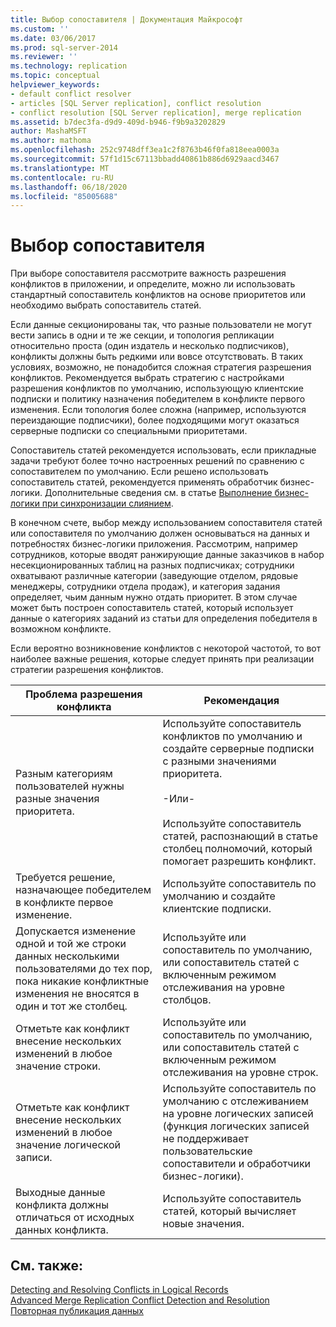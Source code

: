 ```yaml
---
title: Выбор сопоставителя | Документация Майкрософт
ms.custom: ''
ms.date: 03/06/2017
ms.prod: sql-server-2014
ms.reviewer: ''
ms.technology: replication
ms.topic: conceptual
helpviewer_keywords:
- default conflict resolver
- articles [SQL Server replication], conflict resolution
- conflict resolution [SQL Server replication], merge replication
ms.assetid: b7dec3fa-d9d9-409d-b946-f9b9a3202829
author: MashaMSFT
ms.author: mathoma
ms.openlocfilehash: 252c9748dff3ea1c2f8763b46f0fa818eea0003a
ms.sourcegitcommit: 57f1d15c67113bbadd40861b886d6929aacd3467
ms.translationtype: MT
ms.contentlocale: ru-RU
ms.lasthandoff: 06/18/2020
ms.locfileid: "85005688"
---
```

# <a name="choose-a-resolver"></a>Выбор сопоставителя
  При выборе сопоставителя рассмотрите важность разрешения конфликтов в приложении, и определите, можно ли использовать стандартный сопоставитель конфликтов на основе приоритетов или необходимо выбрать сопоставитель статей.  
  
 Если данные секционированы так, что разные пользователи не могут вести запись в одни и те же секции, и топология репликации относительно проста (один издатель и несколько подписчиков), конфликты должны быть редкими или вовсе отсутствовать. В таких условиях, возможно, не понадобится сложная стратегия разрешения конфликтов. Рекомендуется выбрать стратегию с настройками разрешения конфликтов по умолчанию, использующую клиентские подписки и политику назначения победителем в конфликте первого изменения. Если топология более сложна (например, используются переиздающие подписчики), более подходящими могут оказаться серверные подписки со специальными приоритетами.  
  
 Сопоставитель статей рекомендуется использовать, если прикладные задачи требуют более точно настроенных решений по сравнению с сопоставителем по умолчанию. Если решено использовать сопоставитель статей, рекомендуется применять обработчик бизнес-логики. Дополнительные сведения см. в статье [Выполнение бизнес-логики при синхронизации слиянием](execute-business-logic-during-merge-synchronization.md).  
  
 В конечном счете, выбор между использованием сопоставителя статей или сопоставителя по умолчанию должен основываться на данных и потребностях бизнес-логики приложения. Рассмотрим, например сотрудников, которые вводят ранжирующие данные заказчиков в набор несекционированных таблиц на разных подписчиках; сотрудники охватывают различные категории (заведующие отделом, рядовые менеджеры, сотрудники отдела продаж), и категория задания определяет, чьим данным нужно отдать приоритет. В этом случае может быть построен сопоставитель статей, который использует данные о категориях заданий из статьи для определения победителя в возможном конфликте.  
  
 Если вероятно возникновение конфликтов с некоторой частотой, то вот наиболее важные решения, которые следует принять при реализации стратегии разрешения конфликтов.  
  
|Проблема разрешения конфликта|Рекомендация|  
|-------------------------------|--------------------|  
|Разным категориям пользователей нужны разные значения приоритета.|Используйте сопоставитель конфликтов по умолчанию и создайте серверные подписки с разными значениями приоритета.<br /><br /> -Или-<br /><br /> Используйте сопоставитель статей, распознающий в статье столбец полномочий, который помогает разрешить конфликт.|  
|Требуется решение, назначающее победителем в конфликте первое изменение.|Используйте сопоставитель по умолчанию и создайте клиентские подписки.|  
|Допускается изменение одной и той же строки данных несколькими пользователями до тех пор, пока никакие конфликтные изменения не вносятся в один и тот же столбец.|Используйте или сопоставитель по умолчанию, или сопоставитель статей с включенным режимом отслеживания на уровне столбцов.|  
|Отметьте как конфликт внесение нескольких изменений в любое значение строки.|Используйте или сопоставитель по умолчанию, или сопоставитель статей с включенным режимом отслеживания на уровне строк.|  
|Отметьте как конфликт внесение нескольких изменений в любое значение логической записи.|Используйте сопоставитель по умолчанию с отслеживанием на уровне логических записей (функция логических записей не поддерживает пользовательские сопоставители и обработчики бизнес-логики).|  
|Выходные данные конфликта должны отличаться от исходных данных конфликта.|Используйте сопоставитель статей, который вычисляет новые значения.|  
  
## <a name="see-also"></a>См. также:  
 [Detecting and Resolving Conflicts in Logical Records](advanced-merge-replication-conflict-resolving-in-logical-record.md)   
 [Advanced Merge Replication Conflict Detection and Resolution](advanced-merge-replication-conflict-detection-and-resolution.md)   
 [Повторная публикация данных](../republish-data.md)  
  
  
